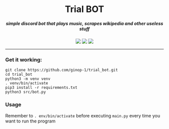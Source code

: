 <h1 align="center"> Trial BOT </h1>

<h5 align="center">simple discord bot that plays music, scrapes wikipedia and other useless stuff</h5>
<p align="center">
<a href="https://discordpy.readthedocs.io/en/stable/index.html">
  <img src="https://img.shields.io/badge/BUILT%20USING-Discord.py-blue?style=for-the-badge" /></a>
  <img src="https://img.shields.io/github/license/ginop-1/trial_bot?style=for-the-badge" />
  <img src="https://img.shields.io/github/languages/top/ginop-1/trial_bot?style=for-the-badge" />
</p>

---

### Get it working:
```
git clone https://github.com/ginop-1/trial_bot.git
cd trial_bot
python3 -m venv venv
. venv/bin/activate
pip3 install -r requirements.txt
python3 src/bot.py
```

### Usage

Remember to  ``` . env/bin/activate ``` before executing ```main.py``` every time you want to run the program
